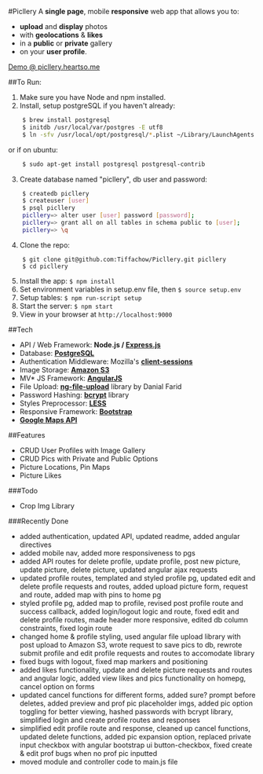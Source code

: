 #Picllery
A **single page**, mobile **responsive** web app that allows you to:
* **upload** and **display** photos
* with **geolocations** & **likes**
* in a **public** or **private** gallery
* on your **user profile**.

[Demo @ picllery.heartso.me](http://picllery.heartso.me)

##To Run:
1. Make sure you have Node and npm installed.
2. Install, setup postgreSQL if you haven't already:
```sh
    $ brew install postgresql
    $ initdb /usr/local/var/postgres -E utf8
    $ ln -sfv /usr/local/opt/postgresql/*.plist ~/Library/LaunchAgents
```
or if on ubuntu:
```sh
    $ sudo apt-get install postgresql postgresql-contrib
```
3. Create database named "picllery", db user and password:
```sh
    $ createdb picllery
    $ createuser [user]
    $ psql picllery
    picllery=> alter user [user] password [password];
    picllery=> grant all on all tables in schema public to [user];
    picllery=> \q
```
4. Clone the repo:
```
    $ git clone git@github.com:Tiffachow/Picllery.git picllery
    $ cd picllery
```
5. Install the app: `$ npm install`
6. Set environment variables in setup.env file, then `$ source setup.env`
7. Setup tables: `$ npm run-script setup`
8. Start the server: `$ npm start`
9. View in your browser at `http://localhost:9000`

##Tech
* API / Web Framework: **Node.js / [Express.js](http://expressjs.com/)**
* Database: [**PostgreSQL**](http://www.postgresql.org/)
* Authentication Middleware: Mozilla's [**client-sessions**](https://github.com/mozilla/node-client-sessions)
* Image Storage: [**Amazon S3**](http://aws.amazon.com/s3/)
* MV\* JS Framework: [**AngularJS**](https://angularjs.org/)
* File Upload: [**ng-file-upload**](https://github.com/danialfarid/ng-file-upload) library by Danial Farid
* Password Hashing: [**bcrypt**](https://www.npmjs.com/package/bcrypt) library
* Styles Preprocessor: [**LESS**](http://lesscss.org/)
* Responsive Framework: [**Bootstrap**](http://getbootstrap.com/)
* [**Google Maps API**](https://developers.google.com/maps/web/)

##Features
* CRUD User Profiles with Image Gallery
* CRUD Pics with Private and Public Options
* Picture Locations, Pin Maps
* Picture Likes

###Todo
* Crop Img Library

###Recently Done
* added authentication, updated API, updated readme, added angular directives
* added mobile nav, added more responsiveness to pgs
* added API routes for delete profile, update profile, post new picture, update picture, delete  picture, updated angular ajax requests
* updated profile routes, templated and styled profile pg, updated edit and delete profile requests and routes, added upload picture form, request and route, added map with pins to home pg
* styled profile pg, added map to profile, revised post profile route and success callback, added login/logout logic and route, fixed edit and delete profile routes, made header more responsive, edited db column constraints, fixed login route
* changed home & profile styling, used angular file upload library with post upload to Amazon S3, wrote request to save pics to db, rewrote submit profile and edit profile requests and routes to accomodate library
* fixed bugs with logout, fixed map markers and positioning
* added likes functionality, update and delete picture requests and routes and angular logic, added view likes and pics functionality on homepg, cancel option on forms
* updated cancel functions for different forms, added sure? prompt before deletes, added preview and prof pic placeholder imgs, added pic option toggling for better viewing, hashed passwords with bcrypt library, simplified login and create profile routes and responses
* simplified edit profile route and response, cleaned up cancel functions, updated delete functions, added pic expansion option, replaced private input checkbox with angular bootstrap ui button-checkbox, fixed create & edit prof bugs when no prof pic inputted
* moved module and controller code to main.js file